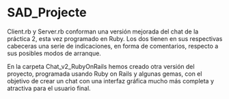 # SAD_Projecte

  Client.rb y Server.rb conforman una versión mejorada del chat de la práctica 2, esta vez programado en Ruby. Los dos tienen en sus respectivas cabeceras una serie de indicaciones, en forma de comentarios, respecto a sus posibles modos de arranque.
  
  En la carpeta Chat_v2_RubyOnRails hemos creado otra versión del proyecto, programada usando Ruby on Rails y algunas gemas, con el objetivo de crear un chat con una interfaz gráfica mucho más completa y atractiva para el usuario final.
  

